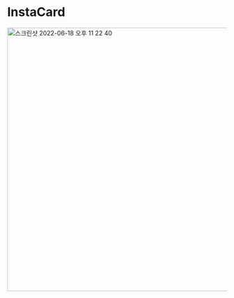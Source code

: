 # InstaCard
<img width="607" alt="스크린샷 2022-06-18 오후 11 22 40" src="https://user-images.githubusercontent.com/97227876/174442738-a5560091-dff0-4323-a798-d588564b73a7.png">
